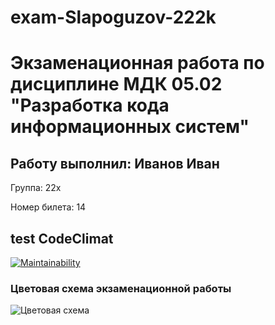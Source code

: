 # exam-Slapoguzov-222k
# Экзаменационная работа по дисциплине МДК 05.02 "Разработка кода информационных систем"

## Работу выполнил: Иванов Иван

Группа: 22x

Номер билета: 14


## test CodeClimat
[![Maintainability](https://api.codeclimate.com/v1/badges/7c23fa3d8045a2940602/maintainability)](https://codeclimate.com/github/ROZZNN/exam-Slapoguzov-222k/maintainability)


### Цветовая схема экзаменационной работы

![Цветовая схема](https://colorscheme.ru/#0052shEii--00)

